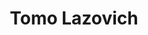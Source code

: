 ---
name: Tomo Lazovich
title: Tomo Lazovich
permalink: /team/tomo-lazovich/
image_id: attR760W90B7VP511
image_path: /assets/img/import/bio/tomo-lazovich/tomo-lazovich.jpg
job_title: Emerging Technology Fellow
cohort_year: 2023
portfolio: 
blurb: <p>Tomo Lazovich (they/them) is a senior research scientist at the Institute for Experiential AI at Northeastern University. Prior to joining the institute in 2023, they were a senior machine learning researcher at Twitter, developing a suite of metrics to measure inequality in outcomes for the Machine Learning Ethics, Transparency, and Accountability (META) team. Tomo has a significant amount of experience as an interdisciplinary researcher and machine learning practitioner, with defined expertise in building technical solutions to complex problems from the ground up.</p>

skillsets: 
---